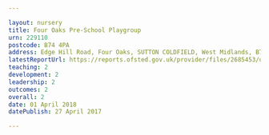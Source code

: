 ```yaml
---

layout: nursery
title: Four Oaks Pre-School Playgroup
urn: 229110
postcode: B74 4PA
address: Edge Hill Road, Four Oaks, SUTTON COLDFIELD, West Midlands, B74 4PA
latestReportUrl: https://reports.ofsted.gov.uk/provider/files/2685453/urn/229110.pdf
teaching: 2
development: 2
leadership: 2
outcomes: 2
overall: 2
date: 01 April 2018 
datePublish: 27 April 2017

---
```


